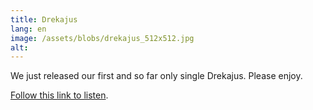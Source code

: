```yaml
---
title: Drekajus
lang: en
image: /assets/blobs/drekajus_512x512.jpg
alt:
---
```


We just released our first and so far only single Drekajus. Please enjoy.

[Follow this link to listen](https://recordu.lnk.to/3rgr74).
